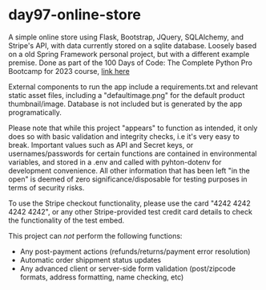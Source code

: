 # day97-online-store
A simple online store using Flask, Bootstrap, JQuery, SQLAlchemy, and Stripe's API, with data currently stored on a sqlite database. Loosely based on a old Spring Framework personal project, but with a different example premise.
Done as part of the 100 Days of Code: The Complete Python Pro Bootcamp for 2023 course, [link here]([https://www.udemy.com/course/100-days-of-code/learn/practice/1251204#overview](https://www.udemy.com/course/100-days-of-code/))

External components to run the app include a requirements.txt and relevant static asset files, including a "defaultimage.png" for the default product thumbnail/image. Database is not included but is generated by the app programatically.

Please note that while this project "appears" to function as intended, it only does so with basic validation and integrity checks, i.e it's very easy to break. Important values such as API and Secret keys, or usernames/passwords for certain functions are contained in environmental variables, and stored in a .env and called with pyhton-dotenv for development convenience. All other information that has been left "in the open" is deemed of zero significance/disposable for testing purposes in terms of security risks.

To use the Stripe checkout functionality, please use the card "4242 4242 4242 4242", or any other Stripe-provided test credit card details to check the functionality of the test embed.

This project can *not* perform the following functions:
- Any post-payment actions (refunds/returns/payment error resolution)
- Automatic order shippment status updates
- Any advanced client or server-side form validation (post/zipcode formats, address formatting, name checking, etc)
